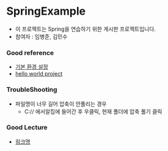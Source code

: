 # SpringExample
- 이 프로젝트는 Spring을 연습하기 위한 게시판 프로젝트입니다.
- 참여자 : 임병준, 김민수

### Good reference
- [기본 환경 설정](https://freestrokes.tistory.com/78?category=1073732)
- [hello world project](https://examples.javacodegeeks.com/enterprise-java/spring/boot/spring-boot-hello-world-example/)

### TroubleShooting
- 파일명이 너무 길어 압축이 안풀리는 경우
  - C:// 에서알집에 들어간 후 우클릭, 현재 폴더에 압축 풀기 클릭

### Good Lecture
- [링크명]()
